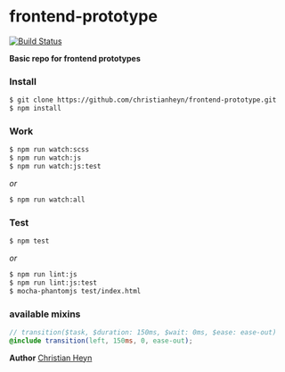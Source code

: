 # frontend-prototype
[![Build Status](https://travis-ci.org/christianheyn/static-prototype.svg?branch=master)](https://travis-ci.org/christianheyn/static-prototype)

**Basic repo for frontend prototypes**


### Install
```sh
$ git clone https://github.com/christianheyn/frontend-prototype.git
$ npm install
```

### Work
```sh
$ npm run watch:scss
$ npm run watch:js
$ npm run watch:js:test
```
*or*
```sh
$ npm run watch:all
```

### Test
```sh
$ npm test
```
*or*
```sh
$ npm run lint:js
$ npm run lint:js:test
$ mocha-phantomjs test/index.html
```


### available mixins
```scss
// transition($task, $duration: 150ms, $wait: 0ms, $ease: ease-out)
@include transition(left, 150ms, 0, ease-out);
```



**Author**
[Christian Heyn](https://github.com/christianheyn)